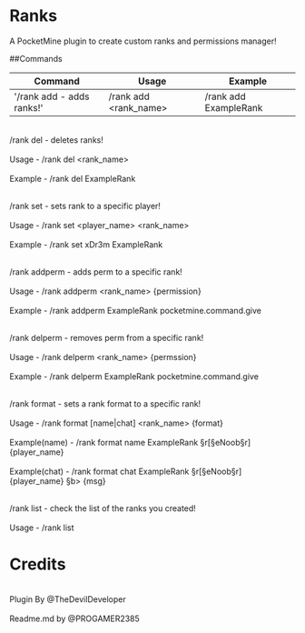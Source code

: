 # Ranks
A PocketMine plugin to create custom ranks and permissions manager!

##Commands

Command | Usage | Example
--- | --- | ---
'/rank add - adds ranks!' | /rank add <rank_name> | /rank add ExampleRank

<br>/rank del - deletes ranks!<br>
    <br>Usage - /rank del <rank_name><br>
  <br>Example - /rank del ExampleRank<br>

<br>/rank set - sets rank to a specific player!<br>
    <br>Usage - /rank set <player_name> <rank_name><br>
  <br>Example - /rank set xDr3m ExampleRank<br>

<br>/rank addperm - adds perm to a specific rank!<br>
    <br>Usage - /rank addperm <rank_name> {permission}<br>
  <br>Example - /rank addperm ExampleRank pocketmine.command.give<br>

<br>/rank delperm - removes perm from a specific rank!<br>
    <br>Usage - /rank delperm <rank_name> {permssion}<br>
  <br>Example - /rank delperm ExampleRank pocketmine.command.give<br>

<br>/rank format - sets a rank format to a specific rank!<br>
    <br>Usage - /rank format [name|chat] <rank_name> {format}<br>
  <br>Example(name) - /rank format name ExampleRank §r[§eNoob§r] {player_name}<br>
  <br>Example(chat) - /rank format chat ExampleRank §r[§eNoob§r] {player_name} §b> {msg}<br>

<br>/rank list - check the list of the ranks you created!<br>
    <br>Usage - /rank list<br>

# Credits
  <br>Plugin By @TheDevilDeveloper<br>
  <br>Readme.md by @PROGAMER2385<br>
  
